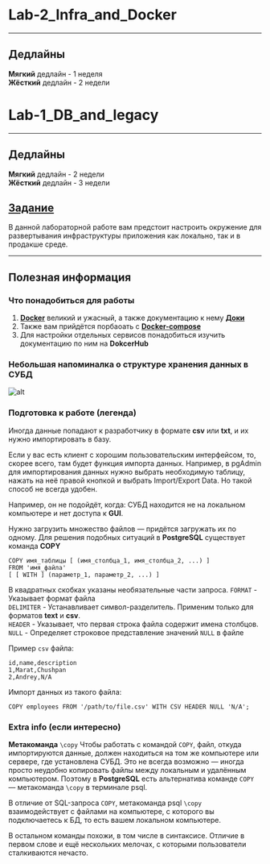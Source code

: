 # Lab-2_Infra_and_Docker

--------------------------------------------
## Дедлайны
**Мягкий** дедлайн - 1 неделя  
**Жёсткий** дедлайн - 2 недели

# Lab-1_DB_and_legacy
--------------------------------------------
## Дедлайны
**Мягкий** дедлайн - 2 недели  
**Жёсткий** дедлайн - 3 недели

## [Задание](Task.md)

В данной лабораторной работе вам предстоит настроить окружение 
для развертывания инфраструктуры приложения как локально, так и в продакше среде.

--------------------------------------------
##  Полезная информация
### Что понадобиться для работы

1) [**Docker**](https://www.docker.com/products/docker-desktop/) великий и ужасный, а также документацию к нему [**Доки**](https://docs.docker.com/guides/walkthroughs/run-a-container/)
2) Также вам прийдётся порбаоать с [**Docker-compose**](https://docs.docker.com/compose/compose-file/build/)
3) Для настройки отдельных сервисов понадобиться изучить документацию по ним на **DokcerHub**


### Небольшая напоминалка о структуре хранения данных в СУБД
![alt](images/db_structure.png)

### Подготовка к работе (легенда)
Иногда данные попадают к разработчику в формате **csv** или **txt**, 
и их нужно импортировать в базу. 

Если у вас есть клиент с хорошим пользовательским интерфейсом, то, скорее всего, там будет функция импорта данных. Например, в pgAdmin для импортирования данных нужно выбрать необходимую таблицу, нажать на неё правой кнопкой и выбрать Import/Export Data.
Но такой способ не всегда удобен. 

Например, он не подойдёт, когда:
СУБД находится не на локальном компьютере и нет доступа к **GUI**.

Нужно загрузить множество файлов — придётся загружать их по одному.
Для решения подобных ситуаций в **PostgreSQL** существует команда **COPY**

```postgresql
COPY имя_таблицы [ (имя_столбца_1, имя_столбца_2, ...) ]
FROM 'имя_файла'
[ [ WITH ] (параметр_1, параметр_2, ...) ]
```

В квадратных скобках указаны необязательные части запроса.
`FORMAT` - Указывает формат файла   
`DELIMITER` - Устанавливает символ-разделитель. Применим только для форматов **text** и **csv**.   
`HEADER` - Указывает, что первая строка файла содержит имена столбцов.  
`NULL` - Определяет строковое представление значений `NULL` в файле  

Пример `csv` файла:
```csv
id,name,description
1,Marat,Chushpan
2,Andrey,N/A 
```
Импорт данных из такого файла:
```postgresql
COPY employees FROM '/path/to/file.csv' WITH CSV HEADER NULL 'N/A';
```


### Extra info (если интересно)
**Метакоманда** `\copy` 
Чтобы работать с командой `COPY`, файл, откуда импортируются данные, должен находиться на том же 
компьютере или сервере, где установлена СУБД. 
Это не всегда возможно — иногда просто неудобно копировать файлы между локальным и удалённым компьютером. 
Поэтому в **PostgreSQL** есть альтернатива команде `COPY` — метакоманда `\copy` в терминале psql.

В отличие от SQL-запроса `COPY`, метакоманда psql `\copy` взаимодействует с файлами на компьютере, 
с которого вы подключаетесь к БД, то есть вашем локальном компьютере. 

В остальном команды похожи, в том числе в синтаксисе. 
Отличие в первом слове и ещё нескольких мелочах, с которыми пользователи сталкиваются нечасто.

